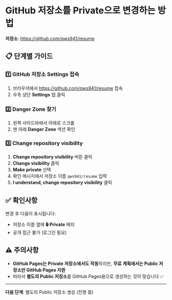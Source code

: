 # GitHub 저장소를 Private으로 변경하는 방법

**저장소**: https://github.com/qws941/resume

## 📋 단계별 가이드

### 1️⃣ GitHub 저장소 Settings 접속
1. 브라우저에서 https://github.com/qws941/resume 접속
2. 우측 상단 **Settings** 탭 클릭

### 2️⃣ Danger Zone 찾기
1. 왼쪽 사이드바에서 아래로 스크롤
2. 맨 아래 **Danger Zone** 섹션 확인

### 3️⃣ Change repository visibility
1. **Change repository visibility** 버튼 클릭
2. **Change visibility** 클릭
3. **Make private** 선택
4. 확인 메시지에서 저장소 이름 `qws941/resume` 입력
5. **I understand, change repository visibility** 클릭

## ✅ 확인사항

변경 후 다음이 표시됩니다:
- 저장소 이름 옆에 **🔒 Private** 배지
- 공개 접근 불가 (로그인 필요)

## ⚠️ 주의사항

- **GitHub Pages는 Private 저장소에서도 작동**하지만, **무료 계획에서는 Public 저장소만 GitHub Pages 지원**
- 따라서 **별도의 Public 저장소**를 GitHub Pages용으로 생성하는 것이 맞습니다 ✅

---

**다음 단계**: 별도의 Public 저장소 생성 (진행 중)